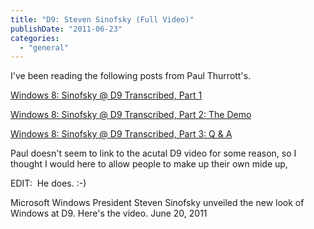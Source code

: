 ```yaml
---
title: "D9: Steven Sinofsky (Full Video)"
publishDate: "2011-06-23"
categories: 
  - "general"
---
```


I've been reading the following posts from Paul Thurrott's.

[Windows 8: Sinofsky @ D9 Transcribed, Part 1](http://www.winsupersite.com/article/Windows8/windows-8-sinofsky-d9-transcribed-139555)

[Windows 8: Sinofsky @ D9 Transcribed, Part 2: The Demo](/article/Windows8/windows-8-sinofsky-d9-transcribed-part-2-demo-139575)

[Windows 8: Sinofsky @ D9 Transcribed, Part 3: Q & A](/article/Windows8/windows-8-sinofsky-d9-transcribed-part-3-139581)

Paul doesn't seem to link to the acutal D9 video for some reason, so I thought I would here to allow people to make up their own mide up,

EDIT:  He does. :-)

Microsoft Windows President Steven Sinofsky unveiled the new look of Windows at D9. Here's the video. June 20, 2011
